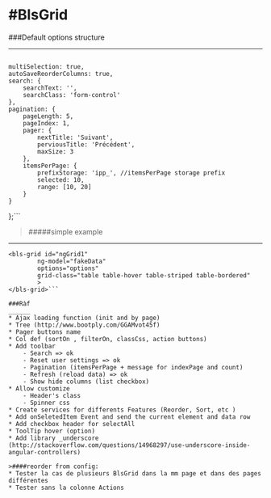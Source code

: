 #BlsGrid
========
###Default options structure
____________________________
>```var defaultOptions = {
    multiSelection: true,
    autoSaveReorderColumns: true,
    search: {
        searchText: '',
        searchClass: 'form-control'
    },
    pagination: {
        pageLength: 5,
        pageIndex: 1,
        pager: {
            nextTitle: 'Suivant',
            perviousTitle: 'Précédent',
            maxSize: 3
        },
        itemsPerPage: {
            prefixStorage: 'ipp_', //itemsPerPage storage prefix 
            selected: 10,
            range: [10, 20]
        }
    }
};```

>#####simple example 
____________________
```
<bls-grid id="ngGrid1" 
		ng-model="fakeData" 
		options="options"  
		grid-class="table table-hover table-striped table-bordered" 
		>
</bls-grid>```

###Ràf
______
* Ajax loading function (init and by page)
* Tree (http://www.bootply.com/GGAMvot45f)
* Pager buttons name
* Col def (sortOn , filterOn, classCss, action buttons)
* Add toolbar 
    - Search => ok  
    - Reset user settings => ok
    - Pagination (itemsPerPage + message for indexPage and count)
    - Refresh (reload data) => ok
    - Show hide columns (list checkbox)
* Allow customize
    - Header's class 
    - Spinner css
* Create services for differents Features (Reorder, Sort, etc )
* Add onSeletedItem Event and send the current element and data row
* Add checkbox header for selectAll
* ToolTip hover (option)
* Add library _underscore (http://stackoverflow.com/questions/14968297/use-underscore-inside-angular-controllers)

>####reorder from config:
* Tester la cas de plusieurs BlsGrid dans la mm page et dans des pages différentes
* Tester sans la colonne Actions

